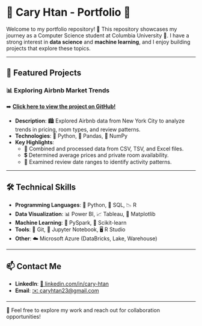 # 🌟 Cary Htan - Portfolio 🌟

Welcome to my portfolio repository! 🚀 This repository showcases my journey as a Computer Science student at Columbia University 🦁. I have a strong interest in **data science** and **machine learning**, and I enjoy building projects that explore these topics.

---

## 💼 Featured Projects

### 📊 **Exploring Airbnb Market Trends**
➡️ **[Click here to view the project on GitHub!](https://github.com/caryhtan/Exploring-Airbnb-Market-Trends)**
- **Description**: 🏙️ Explored Airbnb data from New York City to analyze trends in pricing, room types, and review patterns.
- **Technologies**: 🐍 Python, 🐼 Pandas, 🔢 NumPy
- **Key Highlights**:
  - 🔄 Combined and processed data from CSV, TSV, and Excel files.
  - 💲 Determined average prices and private room availability.
  - 📅 Examined review date ranges to identify activity patterns.


---

## 🛠️ Technical Skills
- **Programming Languages**: 🐍 Python, 💾 SQL, 📉 R
- **Data Visualization**: 📊 Power BI, 📈 Tableau, 📐 Matplotlib
- **Machine Learning**: 🤖 PySpark, 🧠 Scikit-learn
- **Tools**: 🔧 Git, 📒 Jupyter Notebook, 🖥️ R Studio
- **Other**: ☁️ Microsoft Azure (DataBricks, Lake, Warehouse)

---

## 📫 Contact Me
- **LinkedIn**: [🔗 linkedin.com/in/cary-htan](https://linkedin.com/in/cary-htan-41354a273)
- **Email**: [✉️ caryhtan23@gmail.com](mailto:caryhtan23@gmail.com)

---

🎉 Feel free to explore my work and reach out for collaboration opportunities!

